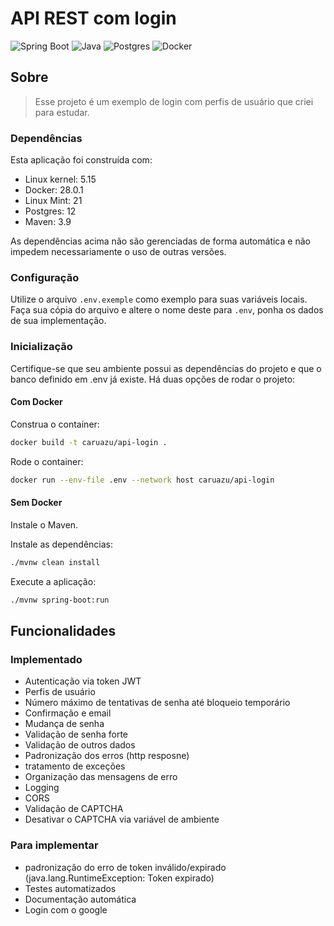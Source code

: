 # API REST com login

![Spring Boot](https://img.shields.io/badge/spring-6DB33F?style=for-the-badge&logoColor=white&logo=spring)
![Java](https://img.shields.io/badge/java-%23ED8B00.svg?style=for-the-badge&logo=openjdk&logoColor=white)
![Postgres](https://img.shields.io/badge/postgres-%23316192.svg?style=for-the-badge&logo=postgresql&logoColor=white)
![Docker](https://img.shields.io/badge/docker-%230db7ed.svg?style=for-the-badge&logo=docker&logoColor=white)

## Sobre

> Esse projeto é um exemplo de login com perfis de usuário que criei para estudar.

### Dependências

Esta aplicação foi construída com:

- Linux kernel: 5.15
- Docker: 28.0.1
- Linux Mint: 21
- Postgres: 12
- Maven: 3.9

As dependências acima não são gerenciadas de forma automática e não impedem necessariamente o uso de outras versões.

### Configuração

Utilize o arquivo `.env.exemple` como exemplo para suas variáveis locais. Faça sua cópia do arquivo e altere o nome deste para `.env`, ponha os dados de sua implementação.

### Inicialização

Certifique-se que seu ambiente possui as dependências do projeto e que o banco definido em .env já existe. Há duas opções de rodar o projeto:

#### Com Docker

Construa o container:
```bash
docker build -t caruazu/api-login .
```

Rode o container:
```bash
docker run --env-file .env --network host caruazu/api-login
```

#### Sem Docker

Instale o Maven.

Instale as dependências:
```bash
./mvnw clean install
```

Execute a aplicação:
```bash
./mvnw spring-boot:run
```

## Funcionalidades

### Implementado

- Autenticação via token JWT
- Perfis de usuário
- Número máximo de tentativas de senha até bloqueio temporário
- Confirmação e email
- Mudança de senha
- Validação de senha forte
- Validação de outros dados
- Padronização dos erros (http resposne)
- tratamento de exceções
- Organização das mensagens de erro
- Logging
- CORS
- Validação de CAPTCHA
- Desativar o CAPTCHA via variável de ambiente

### Para implementar

- padronização do erro de token inválido/expirado (java.lang.RuntimeException: Token expirado)
- Testes automatizados
- Documentação automática
- Login com o google

